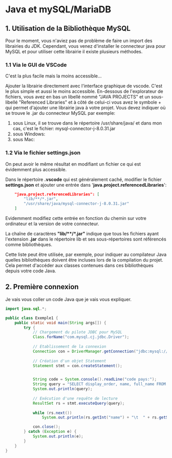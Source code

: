 # Java et mySQL/MariaDB


## 1. Utilisation de la Bibliothèque MySQL
Pour le moment, vous n'aviez pas de problème de faire un import des librairies du JDK.
Cependant, vous venez d'installer le connecteur java pour MySQL et pour utiliser cette librairie il existe plusieurs méthodes.
### 1.1 Via le GUI de VSCode
C'est la plus facile mais la moins accessible...

Ajouter la librairie directement avec l'interface graphique de vscode. C'est le plus simple et aussi le moins accessible. En-dessous de l'explorateur de fichiers, vous avez en bas un libellé nommé "JAVA PROJECTS" et un sous-libellé "Referenced Libraries" et à côté de celui-ci vous avez le symbole + qui permet d'ajouter une librairie java à votre projet. Vous devez indiquer où se trouve le .jar du connecteur MySQL par exemple:
1. sous Linux, il se trouve dans le répertoire /usr/share/java/ et dans mon cas, c'est le fichier: mysql-connector-j-8.0.31.jar
2. sous Windows:
3. sous Mac:

### 1.2 Via le fichier settings.json
On peut avoir le même résultat en modifiant un fichier ce qui est évidemment plus accessible.

Dans le répertoire **.vscode** qui est généralement caché, modifier le fichier **settings.json** et ajouter une entrée dans '**java.project.referencedLibraries**':
```json
    "java.project.referencedLibraries": [
        "lib/**/*.jar",
        "/usr/share/java/mysql-connector-j-8.0.31.jar"
    ]
```
Evidemment modifiez cette entrée en fonction du chemin sur votre ordinateur et la version de votre connecteur.

La chaîne de caractères __"lib/**/*.jar"__ indique que tous les fichiers ayant l'extension **.jar** dans le répertoire lib et ses sous-répertoires sont référencés comme bibliothèques.

Cette liste peut être utilisée, par exemple, pour indiquer au compilateur Java quelles bibliothèques doivent être incluses lors de la compilation du projet. Cela permet d'accéder aux classes contenues dans ces bibliothèques depuis votre code Java.

## 2. Première connexion
Je vais vous coller un code Java que je vais vous expliquer.
```java {.line-numbers}
import java.sql.*;

public class Exemple1 {
    public static void main(String args[]) {
        try {
            // Chargement du pilote JDBC pour MySQL
            Class.forName("com.mysql.cj.jdbc.Driver");
            
            // Etablissement de la connexion
            Connection con = DriverManager.getConnection("jdbc:mysql://localhost:3306/Pays", "new_user", "password");
            
            // Création d'un objet Statement
            Statement stmt = con.createStatement();


            String code = System.console().readLine("code pays:");
            String query = "SELECT display_order, name, full_name FROM Pays WHERE Id_Pays = " + code;
            System.out.println(query);
            
            // Exécution d'une requête de lecture
            ResultSet rs = stmt.executeQuery(query);
    
            while (rs.next())
                System.out.println(rs.getInt("name") + "\t  " + rs.getString(2) + "\t\t  " + rs.getString(3));

            con.close();
        } catch (Exception e) {
            System.out.println(e);
        }
    }
}
```